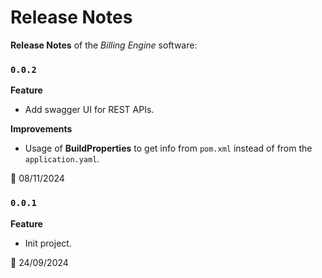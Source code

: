 # Release Notes

**Release Notes** of the *Billing Engine* software:


### <code>0.0.2</code>
**Feature**
* Add swagger UI for REST APIs.

**Improvements**
* Usage of **BuildProperties** to get info from `pom.xml` instead of from the `application.yaml`.

:calendar: 08/11/2024



### <code>0.0.1</code>
**Feature**
* Init project.

:calendar: 24/09/2024